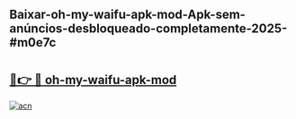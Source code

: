 ## Baixar-oh-my-waifu-apk-mod-Apk-sem-anúncios-desbloqueado-completamente-2025-#m0e7c

# <h2><a href="https://ainizakaria.my?title=oh-my-waifu-apk-mod&ref=20M">🔗👉 🔴 oh-my-waifu-apk-mod</a></h2>

[![acn](https://github.com/user-attachments/assets/0f9c940e-d8b0-45ae-aac7-cd30a18b3e1c)](https://ainizakaria.my?title=oh-my-waifu-apk-mod&ref=20M)

